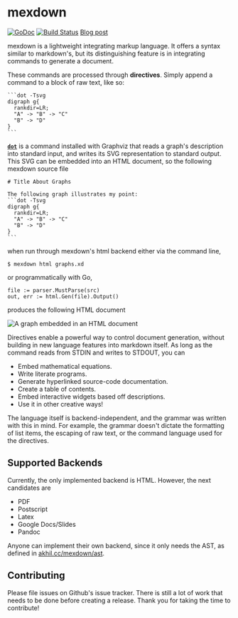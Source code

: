 # mexdown

[![GoDoc](https://godoc.org/akhil.cc/mexdown?status.svg)](https://godoc.org/akhil.cc/mexdown)
[![Build Status](https://travis-ci.org/smasher164/mexdown.svg?branch=master)](https://travis-ci.org/smasher164/mexdown)
[Blog post](https://www.blog.akhil.cc/mexdown)

mexdown is a lightweight integrating markup language. It offers a syntax similar to markdown's, but its distinguishing feature is in integrating commands to generate a document.

These commands are processed through **directives**. Simply append a command to a block of raw text, like so:

````
```dot -Tsvg
digraph g{
  rankdir=LR;
  "A" -> "B" -> "C"
  "B" -> "D"
}
```
````

[**`dot`**](https://www.graphviz.org/doc/info/command.html) is a command installed with Graphviz that reads a graph's description into standard input, and writes its SVG representation to standard output. This SVG can be embedded into an HTML document, so the following mexdown source file

````
# Title About Graphs

The following graph illustrates my point:
```dot -Tsvg
digraph g{
  rankdir=LR;
  "A" -> "B" -> "C"
  "B" -> "D"
}
```
````

when run through mexdown's html backend either via the command line,

```
$ mexdown html graphs.xd
```

or programmatically with Go,

```
file := parser.MustParse(src)
out, err := html.Gen(file).Output()
```

produces the following HTML document

![A graph embedded in an HTML document](https://lh3.googleusercontent.com/OV8TUBGbmJnjrYWXqIa2mDb9aOK-sbBotMU_zACIees0DHi3bvgjGD7mnlnp0evREdflqgk6VBODzLq6Pd7n0cLrQnH_r-4dYZa0Bm8xs6zwAS43r2534y4V90OEyk_r3TXh0KcS2PdLNrJusfk8PGfzC8e0BjJQZT_cEXoj9Qe-8zMQOS9MsihPF9U7EN-Xrv3f2qp_dGsPygj9Zzmwjj7JxZ8nYDkPLxl9dsaHzYb4YFd8sbaEyZLyNjMo3X4g3v6Uy298TeZngoVeTLUk1DegEKNHVKOf11L4fdMOLV6EWhZSZ19Uf7-EKOUBv3o09QpuiUz87-dK0C2PjVkTeV1pyIsblnYWcbRtz6QRj8acX5x-k3_v9SVPImmIT52OYebVqYL3CFGRdDr5zmi6H-Rq0d9pL4gQC3L_ip6hS-NeAIOn9iqXektmAki7iIT1hMcmchffAWpiQagTanB7cGtjjuv3YdKk8Np3F9EmIyX3o7q8al03QNNLvTCUTgPRWmzeo6m85TWA48LF_5voWR7oe_RGvWCGXeB92HVNRJCmzxomaL00XZNC4mAUYp16pIHqi92Yvw05mQrbDdWgi_7l67W9N36wZCBN6TI=w375-h270-no "Graph Example")

Directives enable a powerful way to control document generation, without building in new language features into markdown itself. As long as the command reads from STDIN and writes to STDOUT, you can
- Embed mathematical equations.
- Write literate programs.
- Generate hyperlinked source-code documentation.
- Create a table of contents.
- Embed interactive widgets based off descriptions.
- Use it in other creative ways!

The language itself is backend-independent, and the grammar was written with this in mind. For example, the grammar doesn't dictate the formatting of list items, the escaping of raw text, or the command language used for the directives.

## Supported Backends

Currently, the only implemented backend is HTML. However, the next candidates are
- PDF
- Postscript
- Latex
- Google Docs/Slides
- Pandoc

Anyone can implement their own backend, since it only needs the AST, as defined in [akhil.cc/mexdown/ast](https://akhil.cc/mexdown/ast).

## Contributing
Please file issues on Github's issue tracker. There is still a lot of work that needs to be done before creating a release. Thank you for taking the time to contribute!